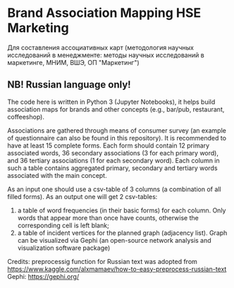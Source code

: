 # Brand Association Mapping HSE Marketing
Для составления ассоциативных карт (методология научных исследований в менеджменте: методы научных исследований в маркетинге, МНИМ, ВШЭ, ОП "Маркетинг")

## NB! Russian language only!

The code here is written in Python 3 (Jupyter Notebooks), it helps build association maps for brands and other concepts (e.g., bar/pub, restaurant, coffeeshop).

Associations are gathered through means of consumer survey (an example of questionnaire can also be found in this repository).
It is recommended to have at least 15 complete forms. Each form should contain 12 primary associated words, 36 secondary associations (3 for each primary word), and 36 tertiary associations (1 for each secondary word).
Each column in such a table contains aggregated primary, secondary and tertiary words associated with the main concept.

As an input one should use a csv-table of 3 columns (a combination of all filled forms). As an output one will get 2 csv-tables:
1) a table of word frequencies (in their basic forms) for each column. Only words that appear more than once have counts, otherwise the corresponding cell is left blank;
2) a table of incident vertices for the planned graph (adjacency list). Graph can be visualized via Gephi (an open-source network analysis and visualization software package)

Credits:
preprocessig function for Russian text was adopted from https://www.kaggle.com/alxmamaev/how-to-easy-preprocess-russian-text
Gephi: https://gephi.org/

